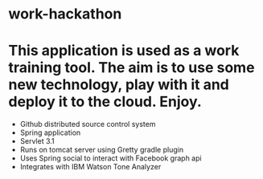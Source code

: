 # work-hackathon

This application is used as a work training tool. The aim is to use some new technology, play with it and deploy it to the cloud. Enjoy.
==========================
* Github distributed source control system
* Spring application 
* Servlet 3.1
* Runs on tomcat server using Gretty gradle plugin
* Uses Spring social to interact with Facebook graph api
* Integrates with IBM Watson Tone Analyzer 






